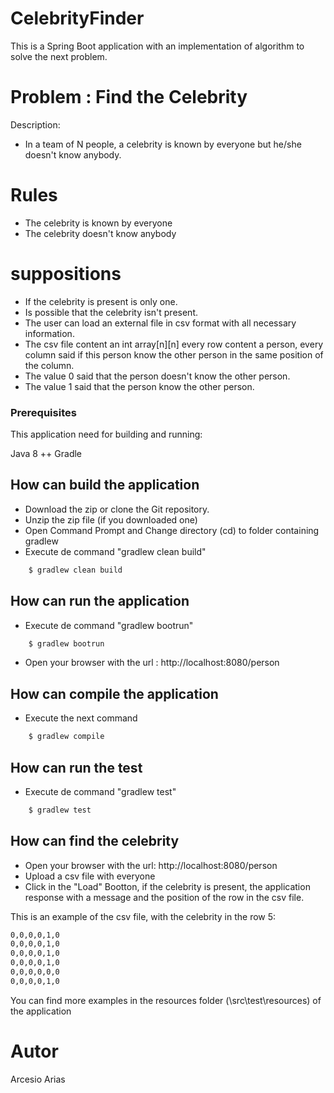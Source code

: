 # CelebrityFinder

This is a Spring Boot application with an implementation of algorithm to solve the next problem.

# Problem :  Find the Celebrity
Description:
- In a team of N people, a celebrity is known by everyone but he/she doesn't know anybody.

# Rules
* The celebrity is known by everyone
* The celebrity doesn't know anybody

# suppositions
* If the celebrity is present is only one.
* Is possible that the celebrity isn't present.
* The user can load an external file in csv format with all necessary information.
* The csv file content an int array[n][n] every row content a person, every column said if this person know the other person in the same position of the column.
* The value 0 said that the person doesn't know the other person.
* The value 1 said that the person know the other person.


### Prerequisites

This application need for building and running:

Java 8 ++
Gradle

## How can build the application
- Download the zip or clone the Git repository.
- Unzip the zip file (if you downloaded one)
- Open Command Prompt and Change directory (cd) to folder containing gradlew
- Execute de command "gradlew clean build"
```sh
    $ gradlew clean build
```

## How can run the application
- Execute de command "gradlew bootrun"
```sh
    $ gradlew bootrun
```
- Open your browser with the url : http://localhost:8080/person

## How can compile the application
- Execute the next command
```sh
    $ gradlew compile
```

## How can run the test
- Execute de command "gradlew test"
```sh
    $ gradlew test
```

## How can find the celebrity
- Open your browser with the url: http://localhost:8080/person
- Upload a csv file with everyone
- Click in the "Load" Bootton, if the celebrity is present, the application response with a message and the position of the row in the csv file.

This is an example of the csv file, with the celebrity in the row 5:
```sh
0,0,0,0,1,0
0,0,0,0,1,0
0,0,0,0,1,0
0,0,0,0,1,0
0,0,0,0,0,0
0,0,0,0,1,0
```

You can find more examples in the resources folder (\src\test\resources) of the application

# Autor

Arcesio Arias
